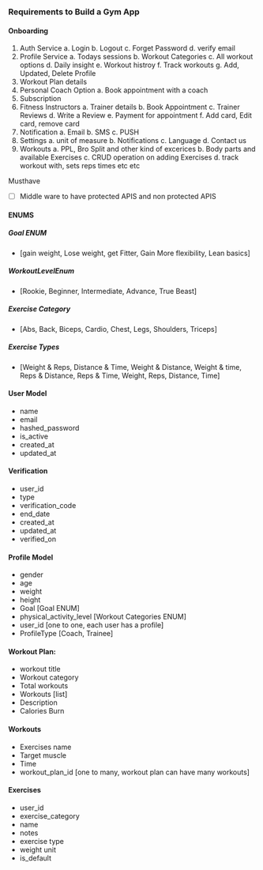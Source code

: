 


### Requirements to Build a Gym App


#### Onboarding
1. Auth Service
   a. Login
   b. Logout
   c. Forget Password
   d. verify email
2. Profile Service
   a. Todays sessions
   b. Workout Categories
   c. All workout options
   d. Daily insight
   e. Workout histroy
   f. Track workouts
   g. Add, Updated, Delete Profile
3. Workout Plan details
4. Personal Coach Option
   a. Book appointment with a coach
5. Subscription
6. Fitness Instructors
    a. Trainer details
    b. Book Appointment
    c. Trainer Reviews
    d. Write a Review
    e. Payment for appointment
    f. Add card, Edit card, remove card
7. Notification 
   a. Email 
   b. SMS 
   c. PUSH
8. Settings
   a. unit of measure
   b. Notifications
   c. Language
   d. Contact us
9. Workouts
   a. PPL, Bro Split and other kind of excerices
   b. Body parts and available Exercises
   c. CRUD operation on adding Exercises
   d. track workout with, sets reps times etc etc
   


Musthave
- [ ] Middle ware to have protected APIS and non protected APIS


#### ENUMS
##### Goal ENUM
* [gain weight, Lose weight, get Fitter, Gain More flexibility, Lean basics]

##### WorkoutLevelEnum
* [Rookie, Beginner, Intermediate, Advance, True Beast]

##### Exercise Category
* [Abs, Back, Biceps, Cardio, Chest, Legs, Shoulders, Triceps]

##### Exercise Types
* [Weight & Reps, Distance & Time, Weight & Distance, Weight & time, Reps & Distance, 
Reps & Time, Weight, Reps, Distance, Time]


#### User Model
* name
* email
* hashed_password
* is_active
* created_at
* updated_at

#### Verification
* user_id
* type
* verification_code
* end_date
* created_at
* updated_at
* verified_on

#### Profile Model
* gender
* age
* weight
* height
* Goal  [Goal ENUM]
* physical_activity_level [Workout Categories ENUM]
* user_id [one to one, each user has a profile]
* ProfileType [Coach, Trainee]


#### Workout Plan:
* workout title
* Workout category 
* Total workouts
* Workouts [list]
* Description
* Calories Burn

#### Workouts
* Exercises name 
* Target muscle 
* Time 
* workout_plan_id [one to many, workout plan can have many workouts]

#### Exercises
* user_id 
* exercise_category 
* name 
* notes 
* exercise type 
* weight unit 
* is_default



